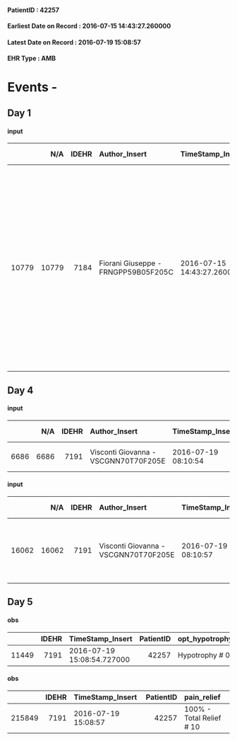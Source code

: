 
#### PatientID : 42257
#### Earliest Date on Record : 2016-07-15 14:43:27.260000
#### Latest Date on Record : 2016-07-19 15:08:57
#### EHR Type : AMB

# Events - 

## Day 1

#### input
|       |    N/A |   IDEHR | Author_Insert                       | TimeStamp_Insert           | EHRType   |   PatientID |   IDDigitalSignDocument | persone_vicine   |   Unnamed: 0_x.1 |   IDANAMNESI_SOCIALE | Patient   | FamigliaAltro   | Paziente_T   | FamigliaAltro_T   |   Non_Rilevabile_x.1 | Note_Non_Rilevabile_x.1   | opt_Problemi   | Note_I                                                                                                                                                                                       | ds_note_timori                                                                                                                                                                                                                                                                                                                                                                                                  | chk_contr_sintomi   | chk_competenza                                 | opt_paziente_a   | opt_famiglia_a   | opt_adeguatezza   | ds_note_ad                                                                                                             | opt_paziente_solo   | ds_note_con                                                                                                                                                            | opt_presente_assente   | Presenza_minori   | Caregiver_principale         | opt_capacita         | opt_necessario   | opt_presente   | opt_risorse_ec   | opt_paziente_psi   | opt_Ins_vol   | opt_paziente_ad   | opt_caregiver_ad   | opt_esenzione   | opt_inv_civile   |   invalidita_perc | ds_codice_es   | Needs     | Domestic partnership           | Fragility      | opt_disponibilita_f   | opt_indennita_acc   | opt_legge   | opt_famiglia_psi   | opt_disponibilit_paz   |
|------:|-------:|--------:|:------------------------------------|:---------------------------|:----------|------------:|------------------------:|:-----------------|-----------------:|---------------------:|:----------|:----------------|:-------------|:------------------|---------------------:|:--------------------------|:---------------|:---------------------------------------------------------------------------------------------------------------------------------------------------------------------------------------------|:----------------------------------------------------------------------------------------------------------------------------------------------------------------------------------------------------------------------------------------------------------------------------------------------------------------------------------------------------------------------------------------------------------------|:--------------------|:-----------------------------------------------|:-----------------|:-----------------|:------------------|:-----------------------------------------------------------------------------------------------------------------------|:--------------------|:-----------------------------------------------------------------------------------------------------------------------------------------------------------------------|:-----------------------|:------------------|:-----------------------------|:---------------------|:-----------------|:---------------|:-----------------|:-------------------|:--------------|:------------------|:-------------------|:----------------|:-----------------|------------------:|:---------------|:----------|:-------------------------------|:---------------|:----------------------|:--------------------|:------------|:-------------------|:-----------------------|
| 10779 |  10779 |    7184 | Fiorani Giuseppe - FRNGPP59B05F205C | 2016-07-15 14:43:27.260000 | AMB       |       42257 |                  427424 | N/A              |             3692 |                 2415 | No#0      | Si#1            | No#0         | Parziale#2        |                    0 | NR                        | No#0           | Pz non competente in esiti ictali occorso nel 2013.Il marito ed i figli sono informati della situazione ma sembrano essere in importante difficolt√† relativamente alle scelte assistenziali | Il marito Domenico appare in grande difficolt√† nella gestione,nonostante la presenza di una persona durante le ore notturne.La pz continua a lamentarsi e il marito dopo qualche tentativo di rassicurazione chiama il figlio ed il 118 per portarla in ospedale ,dal quale viene inevitabilmente dimessa.Il figlio ha inserito la pz in lista d'attesa in alcune RSA limitrofe,in assenza di attuali risposte | controllo sintomi#0 | competenza/capacit√† assistenziale caregiver#0 | Indefinite#2     | Congruenti#1     | Da valutare#2     | L'adeguatezza della famiglia √® messa a dura prova dall'et√† avanzata del care giver e dai specifici problemi della pz | No#0                | Vive con il marito Domenico di aa 89.Due figli fuori casa:Mauro di aa 60,abitante nella stessa via e Pasquale di aa 56.E' presente una badante durante le ore notturne | Presente#1             | No#0              | il marito ed il figlio Mauro | Non incrementabile#2 | Si#1             | Si#1           | Adeguate#1       | No#0               | No#0          | Problematica#0    | Totale#2           | Si#1            | Si#1             |               100 | IC13           | Sociali#1 | Coniuge/Convivente#0;Badante#1 | psico-fisica#3 | Si#1                  | Si#1                | Si#1        | No#0               | Si#1                   |


## Day 4

#### input
|      |    N/A |   IDEHR | Author_Insert                        | TimeStamp_Insert    |   IDAccess | EHRType   |   PatientID |   IDDigitalSignDocument | persone_vicine   |   Unnamed: 0_y |   IDANAMNESI_MED |   Non_Rilevabile_y | Note_Non_Rilevabile_y   | diagnosis                           |
|-----:|-------:|--------:|:-------------------------------------|:--------------------|-----------:|:----------|------------:|------------------------:|:-----------------|---------------:|-----------------:|-------------------:|:------------------------|:------------------------------------|
| 6686 |   6686 |    7191 | Visconti Giovanna - VSCGNN70T70F205E | 2016-07-19 08:10:54 |      41723 | AMB       |       42257 |                  430526 | N/A              |           6885 |             4698 |                  0 | NR                      | Nel 2013 emicolectomia per k colon. |

#### input
|       |    N/A |   IDEHR | Author_Insert                        | TimeStamp_Insert    |   IDAccess | EHRType   |   PatientID |   IDDigitalSignDocument | persone_vicine   |   Unnamed: 0_y.1 |   IDDIAGNOSI_ICD |   Non_Rilevabile_y.1 | Note_Non_Rilevabile_y.1   | I_ICD                              | II_ICD                        | III_ICD                                                                 | III_Anno   |
|------:|-------:|--------:|:-------------------------------------|:--------------------|-----------:|:----------|------------:|------------------------:|:-----------------|-----------------:|-----------------:|---------------------:|:--------------------------|:-----------------------------------|:------------------------------|:------------------------------------------------------------------------|:-----------|
| 16062 |  16062 |    7191 | Visconti Giovanna - VSCGNN70T70F205E | 2016-07-19 08:10:57 |      41723 | AMB       |       42257 |                  430527 | N/A              |             1623 |             1623 |                    0 | NR                        | 42731 - Fibrillazione atriale#2344 | 2904 - Demenza vascolare#3288 | V1005 - Anamnesi personale di tumore maligno dell'intestino crasso#4431 | 2013#53    |


## Day 5

#### obs
|       |   IDEHR | TimeStamp_Insert           |   PatientID | opt_hypotrophy   | asthenia     | cognitive_state           |
|------:|--------:|:---------------------------|------------:|:-----------------|:-------------|:--------------------------|
| 11449 |    7191 | 2016-07-19 15:08:54.727000 |       42257 | Hypotrophy # 0   | Moderate # 2 | continuously confused # 1 |

#### obs
|        |   IDEHR | TimeStamp_Insert    |   PatientID | pain_relief              |
|-------:|--------:|:--------------------|------------:|:-------------------------|
| 215849 |    7191 | 2016-07-19 15:08:57 |       42257 | 100% - Total Relief # 10 |


